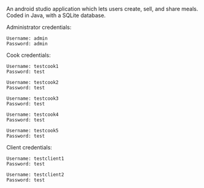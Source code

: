 An android studio application which lets users create, sell, and share meals. Coded in Java, with a SQLite database.

Administrator credentials:

    Username: admin  
    Password: admin  

Cook credentials:

    Username: testcook1  
    Password: test  
  
    Username: testcook2  
    Password: test     
  
    Username: testcook3  
    Password: test  
  
    Username: testcook4  
    Password: test  
  
    Username: testcook5    
    Password: test  
  
Client credentials:  
  
    Username: testclient1    
    Password: test    
    
    Username: testclient2    
    Password: test  
